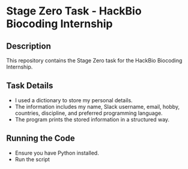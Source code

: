 # Stage Zero Task - HackBio Biocoding Internship

## Description
This repository contains the Stage Zero task for the HackBio Biocoding Internship.

## Task Details
- I used a dictionary to store my personal details.
- The information includes my name, Slack username, email, hobby, countries, discipline, and preferred programming language.
- The program prints the stored information in a structured way.

## Running the Code
- Ensure you have Python installed.
- Run the script

